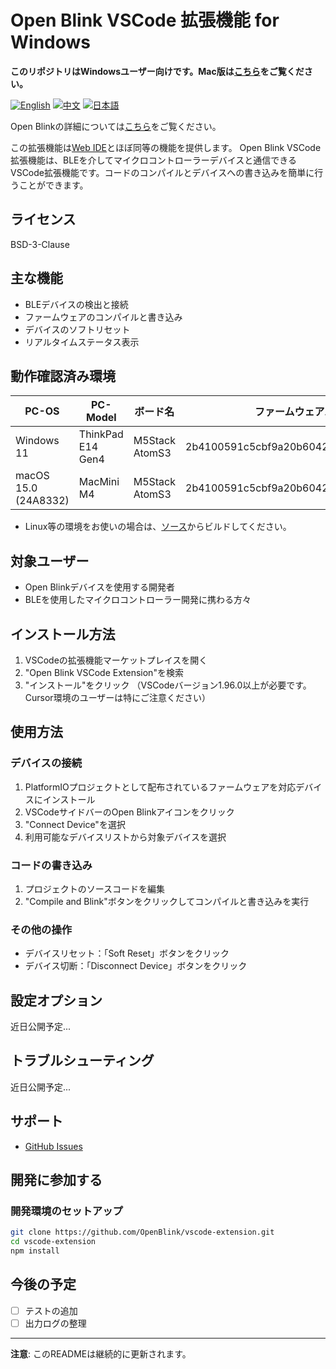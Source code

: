 # Open Blink VSCode 拡張機能 for Windows

**このリポジトリはWindowsユーザー向けです。Mac版は[こちら](https://marketplace.visualstudio.com/items?itemName=OpenBlink.open-blink-vscode-extension)をご覧ください。**

[![English](https://img.shields.io/badge/language-English-blue.svg)](README.md)
[![中文](https://img.shields.io/badge/language-中文-red.svg)](README.zh-CN.md)
[![日本語](https://img.shields.io/badge/language-日本語-green.svg)](README.ja.md)

Open Blinkの詳細については[こちら](https://github.com/OpenBlink/openblink)をご覧ください。

この拡張機能は[Web IDE](https://openblink.org/)とほぼ同等の機能を提供します。
Open Blink VSCode拡張機能は、BLEを介してマイクロコントローラーデバイスと通信できるVSCode拡張機能です。コードのコンパイルとデバイスへの書き込みを簡単に行うことができます。

## ライセンス

BSD-3-Clause

## 主な機能

- BLEデバイスの検出と接続
- ファームウェアのコンパイルと書き込み
- デバイスのソフトリセット
- リアルタイムステータス表示

## 動作確認済み環境

| PC-OS | PC-Model | ボード名 | ファームウェアハッシュ |
|-------|---------|--------|--------|
| Windows 11 | ThinkPad E14 Gen4 | M5Stack AtomS3 | 2b4100591c5cbf9a20b6042136f3b1259e26a5d7 |
| macOS 15.0 (24A8332) | MacMini M4 | M5Stack AtomS3 | 2b4100591c5cbf9a20b6042136f3b1259e26a5d7 |
- Linux等の環境をお使いの場合は、[ソース](https://github.com/OpenBlink/openblink-vscode-extension)からビルドしてください。

## 対象ユーザー

- Open Blinkデバイスを使用する開発者
- BLEを使用したマイクロコントローラー開発に携わる方々

## インストール方法

1. VSCodeの拡張機能マーケットプレイスを開く
2. "Open Blink VSCode Extension"を検索
3. "インストール"をクリック
（VSCodeバージョン1.96.0以上が必要です。Cursor環境のユーザーは特にご注意ください）

## 使用方法

### デバイスの接続

1. PlatformIOプロジェクトとして配布されているファームウェアを対応デバイスにインストール
2. VSCodeサイドバーのOpen Blinkアイコンをクリック
3. "Connect Device"を選択
4. 利用可能なデバイスリストから対象デバイスを選択

### コードの書き込み

1. プロジェクトのソースコードを編集
2. "Compile and Blink"ボタンをクリックしてコンパイルと書き込みを実行

### その他の操作

- デバイスリセット：「Soft Reset」ボタンをクリック
- デバイス切断：「Disconnect Device」ボタンをクリック

## 設定オプション

近日公開予定...

## トラブルシューティング

近日公開予定...

## サポート

- [GitHub Issues](https://github.com/OpenBlink/vscode-extension/issues)

## 開発に参加する
### 開発環境のセットアップ

```bash
git clone https://github.com/OpenBlink/vscode-extension.git
cd vscode-extension
npm install
```

## 今後の予定
- [ ] テストの追加
- [ ] 出力ログの整理

---

**注意**: このREADMEは継続的に更新されます。 